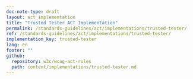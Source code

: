 ```yaml
---
doc-note-type: draft
layout: act_implementation
title: "Trusted Tester ACT Implementation"
permalink: /standards-guidelines/act/implementations/trusted-tester/
ref: /standards-guidelines/act/implementations/trusted-tester/
implementation_key: trusted-tester
lang: en
footer: ""
github:
  repository: w3c/wcag-act-rules
  path: content/implementations/trusted-tester.md
---
```

